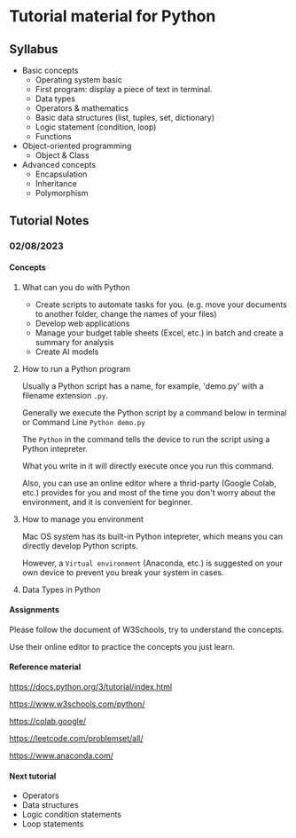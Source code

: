 # Tutorial material for Python

## Syllabus

- Basic concepts
  - Operating system basic
  - First program: display a piece of text in terminal.
  - Data types
  - Operators & mathematics
  - Basic data structures (list, tuples, set, dictionary)
  - Logic statement (condition, loop)
  - Functions
- Object-oriented programming
  - Object & Class
- Advanced concepts
    - Encapsulation
    - Inheritance
    - Polymorphism

  
## Tutorial Notes
### 02/08/2023

#### Concepts

1. What can you do with Python
    - Create scripts to automate tasks for you. (e.g. move your documents to another folder, change the names of your files)
    - Develop web applications
    - Manage your budget table sheets (Excel, etc.) in batch and create a summary for analysis
    - Create AI models

   
2. How to run a Python program

   Usually a Python script has a name, for example, 'demo.py' with a filename extension ``.py``.
   
   Generally we execute the Python script by a command below in terminal or Command Line
   ```Python demo.py```
   
   The ``Python`` in the command tells the device to run the script using a Python intepreter.

   What you write in it will directly execute once you run this command.

   Also, you can use an online editor where a thrid-party (Google Colab, etc.) provides for you and most of the time you don't worry about the environment, and it is convenient for beginner.
   
3. How to manage you environment
   
   Mac OS system has its built-in Python intepreter, which means you can directly develop Python scripts.

   However, a ``Virtual environment`` (Anaconda, etc.) is suggested on your own device to prevent you break your system in cases.
   
4. Data Types in Python



#### Assignments

Please follow the document of W3Schools, try to understand the concepts.

Use their online editor to practice the concepts you just learn.


#### Reference material

https://docs.python.org/3/tutorial/index.html

https://www.w3schools.com/python/

https://colab.google/

https://leetcode.com/problemset/all/

https://www.anaconda.com/

#### Next tutorial

- Operators
- Data structures
- Logic condition statements
- Loop statements

